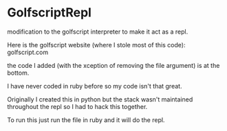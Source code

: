 # GolfscriptRepl
modification to the golfscript interpreter to make it act as a repl.                      

Here is the golfscript website (where I stole most of this code): golfscript.com                                 

the code I added (with the xception of removing the file argument) is at the bottom.                 

I have never coded in ruby before so my code isn't that great.                       

Originally I created this in python but the stack wasn't maintained throughout the repl so I had to hack this together.                 

To run this just run the file in ruby and it will do the repl.                
